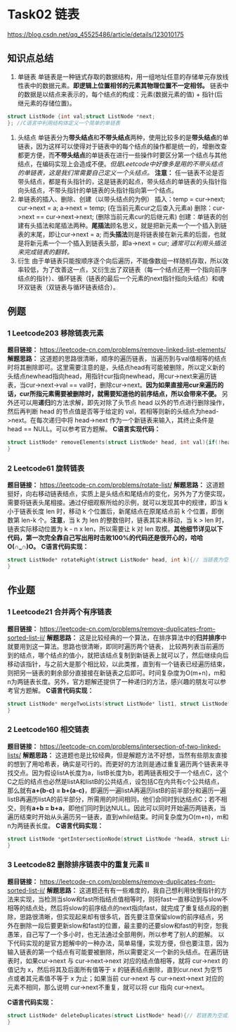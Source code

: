 # Task02 链表

https://blog.csdn.net/qq_45525486/article/details/123010175

## 知识点总结

1. 单链表
   单链表是一种链式存取的数据结构，用一组地址任意的存储单元存放线性表中的数据元素。**即逻辑上位置相邻的元素其物理位置不一定相邻。**
   链表中的数据是以结点来表示的，每个结点的构成：元素(数据元素的值) + 指针(后继元素的存储位置)。

```c
struct ListNode {int val;struct ListNode *next;
}; //C语言中利用结构体定义一个简单的单链表
```

1. 头结点
   单链表分为**带头结点**和**不带头结点**两种，使用比较多的是**带头结点**的单链表，因为这样可以使得对于链表中的每个结点的操作都是统一的，增删改查都更方便，而**不带头结点**的单链表在进行一些操作时要区分第一个结点与其他结点，在编码实现上会造成不便。*但是Leetcode中好像多是用的不带头结点的单链表，这是我们常需要自己定义一个头结点。*
   **注意：** 任一链表不论是否带头结点，都是有头指针的，这是链表的起点，带头结点的单链表的头指针指向头结点，不带头指针的单链表的头指针指向第一个结点。
2. 单链表的插入、删除、创建（以带头结点的为例）
   插入：temp = cur->next; cur->next = a; a->next = temp; (在当前元素cur之后查入元素a)
   删除：cur->next == cur->next->next; (删除当前元素cur的后继元素)
   创建：单链表的创建有头插法和尾插法两种。**尾插法**顾名思义，就是把新元素一个一个插入到链表的末尾，即让cur->next = a; 而**头插法**则是将链表接在新元素的后面，也就是将新元素一个一个插入到链表头部，即a->next = cur; *通常可以利用头插法来完成链表的翻转。*
3. 衍生
   由于单链表只能按顺序逐个向后遍历，不能像数组一样随机存取，所以效率较低，为了改善这一点，又衍生出了双链表（每一个结点还用一个指向前序结点的指针）、循环链表（链表的最后一个元素的next指针指向头结点）和魂环双链表（双链表与循环链表结合）。

## 例题

### 1 Leetcode203 移除链表元素

**题目链接：** https://leetcode-cn.com/problems/remove-linked-list-elements/
**解题思路：** 这道题的思路很清晰，顺序的遍历链表，当遍历到与val值相等的结点时将其删除即可。这里需要注意的是，头结点head有可能被删除，所以定义新的头结点newhead指向head，用指针cur指向newhead，用cur->next来遍历链表，当cur->next->val == val时，删除cur->next。**因为如果直接用cur来遍历的话，cur所指元素需要被删除时，就需要知道他的前序结点，所以会带来不便。**
另外还可以用**递归**的方法求解，即先对除了头节点 head 以外的节点进行删除操作，然后再判断 head 的节点值是否等于给定的 val，若相等则新的头结点为head->next。在每次递归中将 head->next 作为一个新链表来输入，其终止条件是 head == NULL。可以参考官方题解。
**C语言实现代码：**

```c
struct ListNode* removeElements(struct ListNode* head, int val){if(!head)return head;// 新建头结点，连接原头结点struct ListNode* newhead = (struct ListNode*)malloc(sizeof(struct ListNode));newhead->next = head;struct ListNode* cur = newhead;// 用cur->next遍历链表while(cur->next){// 当cur->next的值等于val时，删除cur->nextif(cur->next->val == val)cur->next = cur->next->next;else cur = cur->next;}// 返回新头结点的后继return newhead->next;
}
```

### 2 Leetcode61 旋转链表

**题目链接：** https://leetcode-cn.com/problems/rotate-list/
**解题思路：** 这道题挺好，向右移动链表结点，实质上是头结点和尾结点的变化，另外为了方便实现，需要将链表头尾相接。通过仔细观察所给的示例，就可以发现其中的规律，即当 k 小于链表长度 len 时，移动 k 个位置后，新尾结点在原尾结点前 k 个位置，即倒数第 len-k 个。**注意**，当 k 为 len 的整数倍时，链表其实未移动，当 k > len 时，链表实际移动位置为 k - n x len，所以需要让 k 对 len 取模。**其他细节详见以下代码，第一次完全靠自己写出用时击败100%的代码还是很开心的，哈哈O(∩_∩)O。**
**C语言代码实现：**

```c
struct ListNode* rotateRight(struct ListNode* head, int k){// 当链表为空或只有一个元素，或移动次数为0时，直接返回if(!head || !head->next || k==0)return head;// 用len来记录链表的长度int len = 1;struct ListNode* cur = head;while(cur->next){len++;cur = cur->next;}// 若k是len的整数倍，则链表实际未移动位置，直接返回if(k % len == 0)return head;// 将原来的尾结点与头结点相接，使其成环cur->next = head;// 由于k可能大于len，所以让k对len取模k = k % len;// 移动后新的尾结点即为的原来的倒数第len-k个结点k = len - k;while(k--)cur = cur->next;// 找到新的尾结点，其后即为新的头结点head = cur->next;// 尾结点的next指针置空cur->next = NULL;return head;
}
```

## 作业题

### 1 Leetcode21 合并两个有序链表

**题目链接：** https://leetcode-cn.com/problems/remove-duplicates-from-sorted-list-ii/
**解题思路：** 这是比较经典的一个算法，在排序算法中的**归并排序**中就要用到这一算法。思路也很清晰，即同时遍历两个链表， 比较两列表当前遍历到的结点，哪个结点的值小，就把该结点复制到新链表上就可以了，然后继续向后移动该指针，与之前大是那个相比较，以此类推，直到有一个链表已经遍历结束，则把另一链表的剩余部分直接接在新链表之后即可。时间复杂度为O(m+n)，m和n为两链表长度。另外，官方题解还提供了一种递归的方法，感兴趣的朋友可以参考官方题解。
**C语言代码实现：**

```c
struct ListNode* mergeTwoLists(struct ListNode* list1, struct ListNode* list2){// 若有某个链表为空则直接返回另一个if(list1 == NULL) return list2;if(list2 == NULL) return list1;struct ListNode* l1 = list1;struct ListNode* l2 = list2;// 新建一个带头结点的链表用来存放合并后的新链表struct ListNode* head = (struct ListNode*)malloc(sizeof(struct ListNode));head->next = NULL;struct ListNode* ret = head;// ret指针指向结果链表的尾结点while(l1 != NULL && l2 != NULL){// 利用指针l1和l2分别遍历比较两个输入链表的各元素// 将其中较小者复制到结果链表尾结点之后if(l1->val > l2->val) {ret->next = l2;l2 = l2->next;}else{ret->next = l1;l1 = l1->next;}ret = ret->next;// 每插入一个新元素，将ret向后移动}//在list1和list2中一者已经遍历完后，将另一者的剩余部分直接赋给结果链表ret->next = (l1 == NULL) ? l2 : l1;// 返回结果时需返回头结点的后继结点的位置return head->next;
}
```

### 2 Leetcode160 相交链表

**题目链接：** https://leetcode-cn.com/problems/intersection-of-two-linked-lists/
**解题思路：** 这道题也是比较经典，但是解题方法不好想，当然有些朋友直接的想到了用哈希表，确实是可行的。而更好的方法则是通过重复遍历两个链表来寻找交点。因为假设listA长度为a，listB长度为b，若两链表相交于一个结点C，这个C之后的结点也必然是listA和listB的公共结点，设包括C在内共有c个公共结点，那么就有**a+(b-c) = b+(a-c)**，即遍历一遍listA再遍历listB的前半部分和遍历一遍listB再遍历listA的前半部分，所需用的时间相同，他们会同时到达结点C；若不相交，则有**a+b = b+a**，即他们同时到达NULL。因此可以同时开始遍历两链表，当遍历结束时开始从头遍历另一链表，直到while结束。时间复杂度为O(m+n)，m和n为两链表长度。
**C语言代码实现：**

```c
struct ListNode *getIntersectionNode(struct ListNode *headA, struct ListNode *headB) {struct ListNode *a = headA;struct ListNode *b = headB;// 若链表A与B有交点，则必定会在交点处跳出while；// 若没有交点，则必定在a和b都等于NULL时跳出whilewhile(a != b){a = a->next;b = b->next;// 若链表A已经遍历完，则开始遍历链表Bif(a == NULL && b != NULL)a = headB;// 若链表B已经遍历完，则开始遍历练笔Aif(b == NULL && a != NULL)b = headA;}return a;
}
```

### 3 Leetcode82 删除排序链表中的重复元素 II

**题目链接：** https://leetcode-cn.com/problems/remove-duplicates-from-sorted-list-ii/
**解题思路：** 这道题还有有一些难度的，我自己想利用快慢指针的方法来实现，当检测当slow和fast所指结点值相等时，则将fast一直移动到与slow不相等的结点处，然后将slow的前序结点的next指向fast，就完成了重复结点段的删除，思路很清晰，但实现起来却有很多坑，首先要注意保留slow的前序结点，另外在删除一段后要更新slow和fast的位置，最主要的还要slow和fast的判空，恕我愚笨，自己写了一个多小时，也无法通过全部用例，所以参考了别人的题解。
以下代码实现的是官方题解中的一种办法，简单易懂，实现方便，但也要注意，因为输入链表的第一个结点有可能要被删除，所以需要定义一个新的头结点。在遍历链表时，如果cur->next 与 cur->next->next 对应的结点值相等，就将 cur->next 的值记为 x，然后将其及后面所有值等于 x 的链表结点删除，直到cur.next 为空节点或者其元素值不等于 x 为止；如果当前 cur->next 与 cur->next->next 对应的元素不相同，那么说明 cur->next不重复，就可以将 cur 指向 cur->next。

**C语言代码实现：**

```c
struct ListNode* deleteDuplicates(struct ListNode* head){// 若链表为空或只有一个元素，则直接返回if(!head || !head->next)return head;// 为输入链表创建一个头结点，并用指针cur指向头结点struct ListNode* newhead = (struct ListNode*)malloc(sizeof(struct ListNode));newhead->next = head;struct ListNode* cur = newhead;while(cur->next && cur->next->next){if(cur->next->val == cur->next->next->val){// 当cur后连续的两个结点值相等时，说明出现了重复结点，记录该值int x = cur->next->val;// 将cur之后所有值为x的结点删除while(cur->next && cur->next->val == x)cur->next = cur->next->next;}else cur = cur->next;// 若cur后连续的两个结点值不等，则说明cur->next是不重复的，将其保留}// 返回头结点的后继即可return newhead->next;
}
```